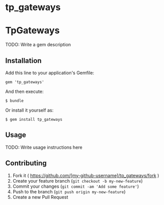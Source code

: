 tp_gateways
===========

# TpGateways

TODO: Write a gem description

## Installation

Add this line to your application's Gemfile:

    gem 'tp_gateways'

And then execute:

    $ bundle

Or install it yourself as:

    $ gem install tp_gateways

## Usage

TODO: Write usage instructions here

## Contributing

1. Fork it ( https://github.com/[my-github-username]/tp_gateways/fork )
2. Create your feature branch (`git checkout -b my-new-feature`)
3. Commit your changes (`git commit -am 'Add some feature'`)
4. Push to the branch (`git push origin my-new-feature`)
5. Create a new Pull Request
